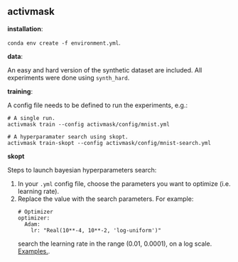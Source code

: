 activmask
---------

**installation**:

`conda env create -f environment.yml`.


**data**:

An easy and hard version of the synthetic dataset are included. All experiments
were done using `synth_hard`.

**training**:

A config file needs to be defined to run the experiments, e.g.:

```
# A single run.
activmask train --config activmask/config/mnist.yml

# A hyperparamater search using skopt.
activmask train-skopt --config activmask/config/mnist-search.yml
```

**skopt**

Steps to launch bayesian hyperparameters search:
1. In your `.yml` config file, choose the parameters you want to optimize
   (i.e. learning rate).
2. Replace the value with  the search parameters. For example:
    ```
    # Optimizer
    optimizer:
      Adam:
        lr: "Real(10**-4, 10**-2, 'log-uniform')"
    ```
    search the learning rate in the range (0.01, 0.0001), on a log scale.
    [Examples.](https://scikit-optimize.github.io/#skopt.BayesSearchCV).
